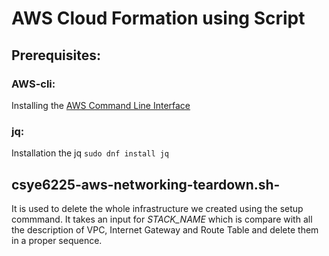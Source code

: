 # AWS Cloud Formation using Script
## Prerequisites:
### AWS-cli:
Installing the [AWS Command Line Interface](https://docs.aws.amazon.com/cli/latest/userguide/installing.html)
### jq:
Installation the jq 
`sudo dnf install jq`

## csye6225-aws-networking-teardown.sh-
It is used to delete the whole infrastructure we created using the setup commmand. It takes an input for *STACK_NAME* which is compare with all the description of VPC, Internet Gateway and Route Table and delete them in a proper sequence.
